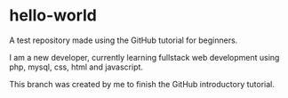 # hello-world
A test repository made using the GitHub tutorial for beginners.

I am a new developer, currently learning fullstack web development using php, mysql, css, html and javascript.

This branch was created by me to finish the GitHub introductory tutorial.

